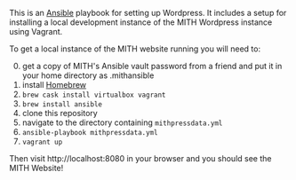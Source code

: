 This is an [Ansible] playbook for setting up Wordpress. It includes a
setup for installing a local development instance of the MITH Wordpress
instance using Vagrant.

To get a local instance of the MITH website running you will need to:

0. get a copy of MITH's Ansible vault password from a friend and put it in your
home directory as .mithansible
0. install [Homebrew]
0. `brew cask install virtualbox vagrant`
0. `brew install ansible`
0. clone this repository
0. navigate to the directory containing `mithpressdata.yml` 
0. `ansible-playbook mithpressdata.yml`
0. `vagrant up`

Then visit http://localhost:8080 in your browser and you should see 
the MITH Website!

[Homebrew]: http://brew.sh/
[Vagrant]: https://www.vagrantup.com/
[Ansible]: http://www.ansible.com/
